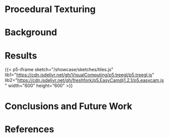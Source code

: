 # Procedural Texturing

# Background

# Results

{{< p5-iframe sketch="/showcase/sketches/tiles.js"  lib1="https://cdn.jsdelivr.net/gh/VisualComputing/p5.treegl/p5.treegl.js" lib2="https://cdn.jsdelivr.net/gh/freshfork/p5.EasyCam@1.2.1/p5.easycam.js" width="600" height="600" >}}

# Conclusions and Future Work



# References